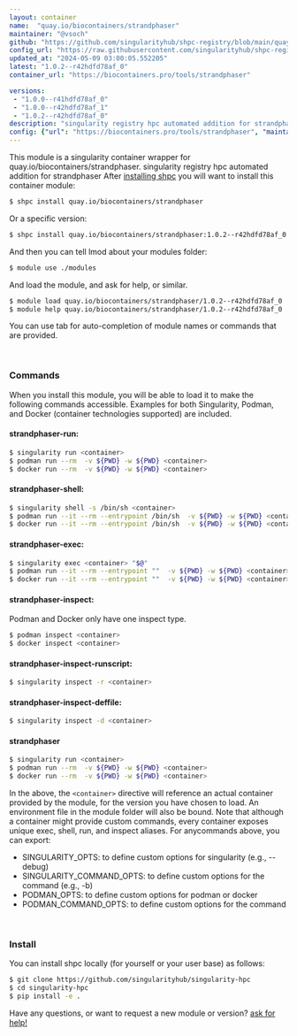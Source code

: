 ```yaml
---
layout: container
name:  "quay.io/biocontainers/strandphaser"
maintainer: "@vsoch"
github: "https://github.com/singularityhub/shpc-registry/blob/main/quay.io/biocontainers/strandphaser/container.yaml"
config_url: "https://raw.githubusercontent.com/singularityhub/shpc-registry/main/quay.io/biocontainers/strandphaser/container.yaml"
updated_at: "2024-05-09 03:00:05.552205"
latest: "1.0.2--r42hdfd78af_0"
container_url: "https://biocontainers.pro/tools/strandphaser"

versions:
 - "1.0.0--r41hdfd78af_0"
 - "1.0.0--r42hdfd78af_1"
 - "1.0.2--r42hdfd78af_0"
description: "singularity registry hpc automated addition for strandphaser"
config: {"url": "https://biocontainers.pro/tools/strandphaser", "maintainer": "@vsoch", "description": "singularity registry hpc automated addition for strandphaser", "latest": {"1.0.2--r42hdfd78af_0": "sha256:d8386c1b75329bd1a0aced6f8628905e3431b49afa6f40c23158b0f22271e78e"}, "tags": {"1.0.0--r41hdfd78af_0": "sha256:494a35b6be5692ae789f7cd36c1752e246a2eb77d2472d3cd5427de62b1b8398", "1.0.0--r42hdfd78af_1": "sha256:eb180559c14d3019fcf53f60997a5203379463e267b73dcb70c09f4b764ae571", "1.0.2--r42hdfd78af_0": "sha256:d8386c1b75329bd1a0aced6f8628905e3431b49afa6f40c23158b0f22271e78e"}, "docker": "quay.io/biocontainers/strandphaser"}
---
```


This module is a singularity container wrapper for quay.io/biocontainers/strandphaser.
singularity registry hpc automated addition for strandphaser
After [installing shpc](#install) you will want to install this container module:


```bash
$ shpc install quay.io/biocontainers/strandphaser
```

Or a specific version:

```bash
$ shpc install quay.io/biocontainers/strandphaser:1.0.2--r42hdfd78af_0
```

And then you can tell lmod about your modules folder:

```bash
$ module use ./modules
```

And load the module, and ask for help, or similar.

```bash
$ module load quay.io/biocontainers/strandphaser/1.0.2--r42hdfd78af_0
$ module help quay.io/biocontainers/strandphaser/1.0.2--r42hdfd78af_0
```

You can use tab for auto-completion of module names or commands that are provided.

<br>

### Commands

When you install this module, you will be able to load it to make the following commands accessible.
Examples for both Singularity, Podman, and Docker (container technologies supported) are included.

#### strandphaser-run:

```bash
$ singularity run <container>
$ podman run --rm  -v ${PWD} -w ${PWD} <container>
$ docker run --rm  -v ${PWD} -w ${PWD} <container>
```

#### strandphaser-shell:

```bash
$ singularity shell -s /bin/sh <container>
$ podman run --it --rm --entrypoint /bin/sh  -v ${PWD} -w ${PWD} <container>
$ docker run --it --rm --entrypoint /bin/sh  -v ${PWD} -w ${PWD} <container>
```

#### strandphaser-exec:

```bash
$ singularity exec <container> "$@"
$ podman run --it --rm --entrypoint ""  -v ${PWD} -w ${PWD} <container> "$@"
$ docker run --it --rm --entrypoint ""  -v ${PWD} -w ${PWD} <container> "$@"
```

#### strandphaser-inspect:

Podman and Docker only have one inspect type.

```bash
$ podman inspect <container>
$ docker inspect <container>
```

#### strandphaser-inspect-runscript:

```bash
$ singularity inspect -r <container>
```

#### strandphaser-inspect-deffile:

```bash
$ singularity inspect -d <container>
```



#### strandphaser

```bash
$ singularity run <container>
$ podman run --rm  -v ${PWD} -w ${PWD} <container>
$ docker run --rm  -v ${PWD} -w ${PWD} <container>
```


In the above, the `<container>` directive will reference an actual container provided
by the module, for the version you have chosen to load. An environment file in the
module folder will also be bound. Note that although a container
might provide custom commands, every container exposes unique exec, shell, run, and
inspect aliases. For anycommands above, you can export:

 - SINGULARITY_OPTS: to define custom options for singularity (e.g., --debug)
 - SINGULARITY_COMMAND_OPTS: to define custom options for the command (e.g., -b)
 - PODMAN_OPTS: to define custom options for podman or docker
 - PODMAN_COMMAND_OPTS: to define custom options for the command

<br>

### Install

You can install shpc locally (for yourself or your user base) as follows:

```bash
$ git clone https://github.com/singularityhub/singularity-hpc
$ cd singularity-hpc
$ pip install -e .
```

Have any questions, or want to request a new module or version? [ask for help!](https://github.com/singularityhub/singularity-hpc/issues)